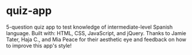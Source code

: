 # quiz-app
5-question quiz app to test knowledge of intermediate-level Spanish language.
Built with: HTML, CSS, JavaScript, and jQuery.
Thanks to Jamie Tater, Haja C., and Mia Peace for their aesthetic eye and feedback on how to improve this app's style!
